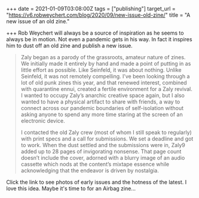 +++
date = 2021-01-09T03:08:00Z
tags = ["publishing"]
target_url = "https://v6.robweychert.com/blog/2020/09/new-issue-old-zine/"
title = "A new issue of an old zine."

+++
Rob Weychert will always be a source of inspiration as he seems to always be in motion. Not even a pandemic gets in his way. In fact it inspires him to dust off an old zine and publish a new issue.

> Zaly began as a parody of the grassroots, amateur nature of zines. We initially made it entirely by hand and made a point of putting in as little effort as possible. Like Seinfeld, it was about nothing. Unlike Seinfeld, it was not remotely compelling. I’ve been looking through a lot of old punk zines this year, and that renewed interest, combined with quarantine ennui, created a fertile environment for a Zaly revival. I wanted to occupy Zaly’s anarchic creative space again, but I also wanted to have a physical artifact to share with friends, a way to connect across our pandemic boundaries of self-isolation without asking anyone to spend any more time staring at the screen of an electronic device.
>
> I contacted the old Zaly crew (most of whom I still speak to regularly) with print specs and a call for submissions. We set a deadline and got to work. When the dust settled and the submissions were in, Zaly9 added up to 28 pages of invigorating nonsense. That page count doesn’t include the cover, adorned with a blurry image of an audio cassette which nods at the content’s mixtape essence while acknowledging that the endeavor is driven by nostalgia.

Click the link to see photos of early issues and the hotness of the latest. I love this idea. Maybe it's time to for an Airbag zine...